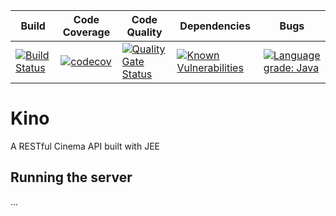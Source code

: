|Build|Code Coverage|Code Quality|Dependencies|Bugs|
|--|--|--|--|--|
|[![Build Status](https://travis-ci.org/JanMalch/kino.svg?branch=master)](https://travis-ci.org/JanMalch/kino)|[![codecov](https://codecov.io/gh/JanMalch/kino/branch/master/graph/badge.svg)](https://codecov.io/gh/JanMalch/kino)|[![Quality Gate Status](https://sonarcloud.io/api/project_badges/measure?project=JanMalch_kino&metric=alert_status)](https://sonarcloud.io/dashboard?id=JanMalch_kino)|[![Known Vulnerabilities](https://snyk.io/test/github/JanMalch/kino/badge.svg)](https://snyk.io/test/github/JanMalch/kino)|[![Language grade: Java](https://img.shields.io/lgtm/grade/java/g/JanMalch/kino.svg?logo=lgtm&logoWidth=18)](https://lgtm.com/projects/g/JanMalch/kino/context:java)

# Kino

A RESTful Cinema API built with JEE

## Running the server

...

